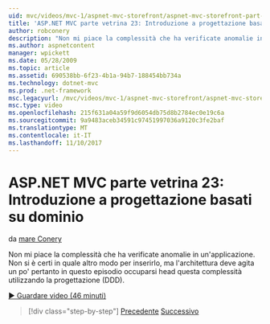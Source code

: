 ```yaml
---
uid: mvc/videos/mvc-1/aspnet-mvc-storefront/aspnet-mvc-storefront-part-23-getting-started-with-domain-driven-design
title: 'ASP.NET MVC parte vetrina 23: Introduzione a progettazione basati su dominio | Documenti Microsoft'
author: robconery
description: "Non mi piace la complessità che ha verificate anomalie in un'applicazione. Non si è certi in quale altro modo per inserirlo - ma l'architettura deve essere agitato così un bit in questo episodio..."
ms.author: aspnetcontent
manager: wpickett
ms.date: 05/28/2009
ms.topic: article
ms.assetid: 690538bb-6f23-4b1a-94b7-188454bb734a
ms.technology: dotnet-mvc
ms.prod: .net-framework
msc.legacyurl: /mvc/videos/mvc-1/aspnet-mvc-storefront/aspnet-mvc-storefront-part-23-getting-started-with-domain-driven-design
msc.type: video
ms.openlocfilehash: 215f631a04a59f9d6054db75d8b2784ec0e19c6a
ms.sourcegitcommit: 9a9483aceb34591c97451997036a9120c3fe2baf
ms.translationtype: MT
ms.contentlocale: it-IT
ms.lasthandoff: 11/10/2017
---
```

<a name="aspnet-mvc-storefront-part-23-getting-started-with-domain-driven-design"></a>ASP.NET MVC parte vetrina 23: Introduzione a progettazione basati su dominio
====================
da [mare Conery](https://github.com/robconery)

Non mi piace la complessità che ha verificate anomalie in un'applicazione. Non si è certi in quale altro modo per inserirlo, ma l'architettura deve agita un po' pertanto in questo episodio occuparsi head questa complessità utilizzando la progettazione (DDD).

[&#9654; Guardare video (46 minuti)](https://channel9.msdn.com/Blogs/ASP-NET-Site-Videos/aspnet-mvc-storefront-part-23-getting-started-with-domain-driven-design)

>[!div class="step-by-step"]
[Precedente](aspnet-mvc-storefront-part-22-restructuring-rerouting-and-paypal.md)
[Successivo](aspnet-mvc-storefront-part-24-finis.md)
